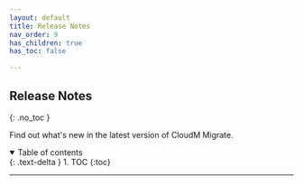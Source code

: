 ```yaml
---
layout: default
title: Release Notes
nav_order: 9
has_children: true
has_toc: false

---
```


## Release Notes
{: .no_toc }

Find out what's new in the latest version of CloudM Migrate. 

<a name="top"></a>
<details open markdown="block">
  <summary>
    Table of contents
  </summary>
  {: .text-delta }
1. TOC
{:toc}
</details>

---
